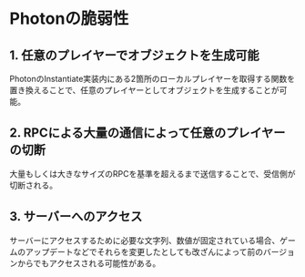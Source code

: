 # Photonの脆弱性

## 1. 任意のプレイヤーでオブジェクトを生成可能
PhotonのInstantiate実装内にある2箇所のローカルプレイヤーを取得する関数を置き換えることで、任意のプレイヤーとしてオブジェクトを生成することが可能。

## 2. RPCによる大量の通信によって任意のプレイヤーの切断
大量もしくは大きなサイズのRPCを基準を超えるまで送信することで、受信側が切断される。

## 3. サーバーへのアクセス
サーバーにアクセスするために必要な文字列、数値が固定されている場合、ゲームのアップデートなどでそれらを変更したとしても改ざんによって前のバージョンからでもアクセスされる可能性がある。
